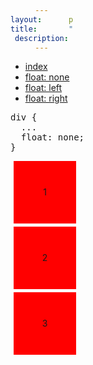 ```yaml
---
layout:      puro-n2
title:       "Flutuando divs - float: none"
description:
---
```


<ul class="nav">
  <li class="nav-item">
    <a class="nav-link" href="../">index</a>
  </li>
  <li class="nav-item">
    <a class="nav-link" href="../float-none/">float: none</a>
  </li>
  <li class="nav-item">
    <a class="nav-link" href="../float-left/">float: left</a>
  </li>
  <li class="nav-item">
    <a class="nav-link" href="../float-right/">float: right</a>
  </li>
</ul>


<pre>
div {
  ...
  float: none;
}
</pre>

<!-- resultado -->
<div>1</div>
<div>2</div>
<div>3</div>

<style>
div {
  background-color: red;
  width: 100px;
  line-height: 100px;
  text-align: center;
  margin: 5px;
  float: none;
}
</style>
